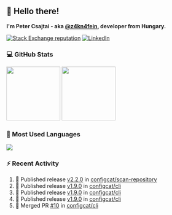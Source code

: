 ## 👋 Hello there!

**I'm Peter Csajtai - aka [@z4kn4fein](https://github.com/z4kn4fein), developer from Hungary.**

[![Stack Exchange reputation](https://img.shields.io/stackexchange/stackoverflow/r/8700582?color=orange&label=reputation&logo=stackoverflow&style=for-the-badge)](https://stackoverflow.com/users/8700582)
[![LinkedIn](https://img.shields.io/badge/linkedin-%230077B5.svg?style=for-the-badge&logo=linkedin&logoColor=white)](https://www.linkedin.com/in/csajtai-p%C3%A9ter-45395341/)

### 💻 GitHub Stats

<div>
  <img height="140px" src="https://github-readme-stats-pcsajtai.vercel.app/api?username=z4kn4fein&show_icons=true&hide_border=true&count_private=true&custom_title=Stats&theme=dracula&line_height=24&hide_title=true">
  <img height="140px" src="https://streak-stats.demolab.com?user=z4kn4fein&theme=dracula&hide_border=true">
  
</div>

### :toolbox: Most Used Languages

<img src="https://github-readme-stats-pcsajtai.vercel.app/api/top-langs/?username=z4kn4fein&theme=dracula&hide_border=true&layout=compact&langs_count=8&hide_title=true">

### :zap: Recent Activity

<!--START_SECTION:activity-->
1. 🚀 Published release [v2.2.0](https://github.com/configcat/scan-repository/releases/tag/v2.2.0) in [configcat/scan-repository](https://github.com/configcat/scan-repository)
2. 🚀 Published release [v1.9.0](https://github.com/configcat/cli/releases/tag/v1.9.0) in [configcat/cli](https://github.com/configcat/cli)
3. 🚀 Published release [v1.9.0](https://github.com/configcat/cli/releases/tag/v1.9.0) in [configcat/cli](https://github.com/configcat/cli)
4. 🚀 Published release [v1.9.0](https://github.com/configcat/cli/releases/tag/v1.9.0) in [configcat/cli](https://github.com/configcat/cli)
5. 🎉 Merged PR [#10](https://github.com/configcat/cli/pull/10) in [configcat/cli](https://github.com/configcat/cli)
<!--END_SECTION:activity-->
